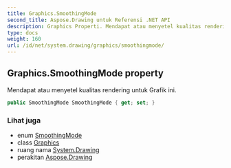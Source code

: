 ```yaml
---
title: Graphics.SmoothingMode
second_title: Aspose.Drawing untuk Referensi .NET API
description: Graphics Properti. Mendapat atau menyetel kualitas rendering untuk Grafik ini.
type: docs
weight: 160
url: /id/net/system.drawing/graphics/smoothingmode/
---
```

## Graphics.SmoothingMode property

Mendapat atau menyetel kualitas rendering untuk Grafik ini.

```csharp
public SmoothingMode SmoothingMode { get; set; }
```

### Lihat juga

* enum [SmoothingMode](../../../system.drawing.drawing2d/smoothingmode/)
* class [Graphics](../)
* ruang nama [System.Drawing](../../graphics/)
* perakitan [Aspose.Drawing](../../../)


